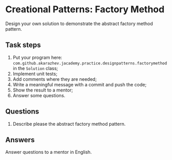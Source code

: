 # Creational Patterns: Factory Method

Design your own solution to demonstrate the abstract factory method pattern.

## Task steps

1. Put your program here: `com.github.akarazhev.jacademy.practice.designpatterns.factorymethod` in the `Solution` class;
2. Implement unit tests;
3. Add comments where they are needed;
4. Write a meaningful message with a commit and push the code;
5. Show the result to a mentor;
6. Answer some questions.

## Questions

1. Describe please the abstract factory method pattern.

## Answers

Answer questions to a mentor in English.